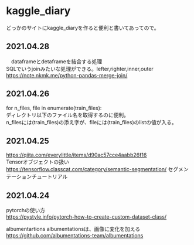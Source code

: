 # kaggle_diary
どっかのサイトにkaggle_diaryを作ると便利と書いてあってので。

## 2021.04.28  
　dataframeとdetaframeを結合する処理    
  SQLでいうjoinみたいな処理ができる。lefter,righter,inner,outer  
  https://note.nkmk.me/python-pandas-merge-join/

## 2021.04.26
  for n_files, file in enumerate(train_files):  
  ディレクトリ以下のファイル名を取得するのに便利。  
  n_filesには(train_files)の添え字が、fileには(train_files)のlistの値が入る。  
  
## 2021.04.25  
  https://qiita.com/everylittle/items/d90ac57cce4aabb26f16  
  Tensorオブジェクトの扱い
  https://tensorflow.classcat.com/category/semantic-segmentation/
  セグメンテーションチュートリアル


## 2021.04.24      
  pytorchの使い方  
  https://pystyle.info/pytorch-how-to-create-custom-dataset-class/  
    
  albumentartions
  albumentationsは、画像に変化を加える  
  https://github.com/albumentations-team/albumentations
  
  
